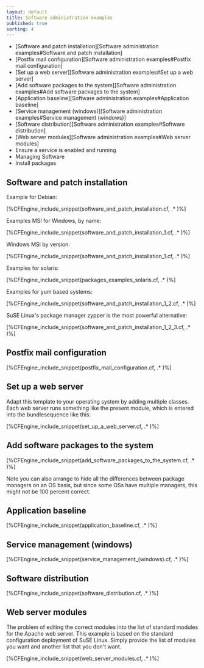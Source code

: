 ```yaml
---
layout: default
title: Software administration examples
published: true
sorting: 4
---
```


* [Software and patch installation][Software administration examples#Software and patch installation]
* [Postfix mail configuration][Software administration examples#Postfix mail configuration]
* [Set up a web server][Software administration examples#Set up a web server]
* [Add software packages to the system][Software administration examples#Add software packages to the system]
* [Application baseline][Software administration examples#Application baseline]
* [Service management (windows)][Software administration examples#Service management (windows)]
* [Software distribution][Software administration examples#Software distribution]
* [Web server modules][Software administration examples#Web server modules]
* Ensure a service is enabled and running
* Managing Software
* Install packages

## Software and patch installation

Example for Debian:


[%CFEngine_include_snippet(software_and_patch_installation.cf, .* )%]

Examples MSI for Windows, by name:


[%CFEngine_include_snippet(software_and_patch_installation_1.cf, .* )%]

Windows MSI by version:


[%CFEngine_include_snippet(software_and_patch_installation_1.cf, .* )%]

Examples for solaris:

[%CFEngine_include_snippet(packages_examples_solaris.cf, .* )%]

Examples for yum based systems:

[%CFEngine_include_snippet(software_and_patch_installation_1_2.cf, .* )%]

SuSE Linux's package manager zypper is the most powerful alternative:

[%CFEngine_include_snippet(software_and_patch_installation_1_2_3.cf, .* )%]

## Postfix mail configuration


[%CFEngine_include_snippet(postfix_mail_configuration.cf, .* )%]

## Set up a web server

Adapt this template to your operating system by adding multiple classes. Each web server runs something like the present module, which is entered into the bundlesequence like this:


[%CFEngine_include_snippet(set_up_a_web_server.cf, .* )%]

## Add software packages to the system


[%CFEngine_include_snippet(add_software_packages_to_the_system.cf, .* )%]

Note you can also arrange to hide all the differences between package managers on an OS basis, but since some OSs have multiple managers, this might not be 100 percent correct.

## Application baseline


[%CFEngine_include_snippet(application_baseline.cf, .* )%]

## Service management (windows)


[%CFEngine_include_snippet(service_management_(windows).cf, .* )%]

## Software distribution


[%CFEngine_include_snippet(software_distribution.cf, .* )%]

## Web server modules

The problem of editing the correct modules into the list of standard modules for the Apache web server. This example is based on the standard configuration deployment of SuSE Linux. Simply provide the list of modules you want and another list that you don't want.

[%CFEngine_include_snippet(web_server_modules.cf, .* )%]
